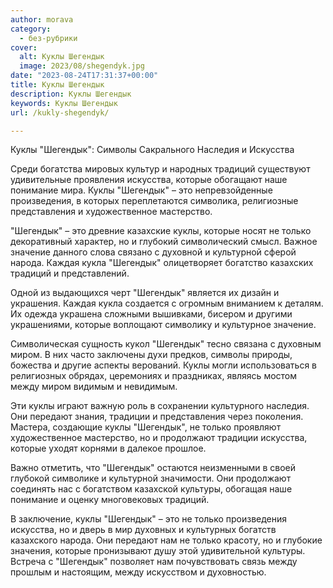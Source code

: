 ```yaml
---
author: morava
category:
  - без-рубрики
cover:
  alt: Куклы Шегендык
  image: 2023/08/shegendyk.jpg
date: "2023-08-24T17:31:37+00:00"
title: Куклы Шегендык
description: Куклы Шегендык
keywords: Куклы Шегендык
url: /kukly-shegendyk/

---
```

Куклы "Шегендык": Символы Сакрального Наследия и Искусства

Среди богатства мировых культур и народных традиций существуют удивительные проявления искусства, которые обогащают наше понимание мира. Куклы "Шегендык" – это непревзойденные произведения, в которых переплетаются символика, религиозные представления и художественное мастерство.

"Шегендык" – это древние казахские куклы, которые носят не только декоративный характер, но и глубокий символический смысл. Важное значение данного слова связано с духовной и культурной сферой народа. Каждая кукла "Шегендык" олицетворяет богатство казахских традиций и представлений.

Одной из выдающихся черт "Шегендык" является их дизайн и украшения. Каждая кукла создается с огромным вниманием к деталям. Их одежда украшена сложными вышивками, бисером и другими украшениями, которые воплощают символику и культурное значение.

Символическая сущность кукол "Шегендык" тесно связана с духовным миром. В них часто заключены духи предков, символы природы, божества и другие аспекты верований. Куклы могли использоваться в религиозных обрядах, церемониях и праздниках, являясь мостом между миром видимым и невидимым.

Эти куклы играют важную роль в сохранении культурного наследия. Они передают знания, традиции и представления через поколения. Мастера, создающие куклы "Шегендык", не только проявляют художественное мастерство, но и продолжают традиции искусства, которые уходят корнями в далекое прошлое.

Важно отметить, что "Шегендык" остаются неизменными в своей глубокой символике и культурной значимости. Они продолжают соединять нас с богатством казахской культуры, обогащая наше понимание и оценку многовековых традиций.

В заключение, куклы "Шегендык" – это не только произведения искусства, но и дверь в мир духовных и культурных богатств казахского народа. Они передают нам не только красоту, но и глубокие значения, которые пронизывают душу этой удивительной культуры. Встреча с "Шегендык" позволяет нам почувствовать связь между прошлым и настоящим, между искусством и духовностью.
